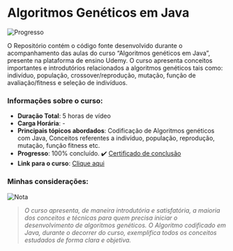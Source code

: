 # Algoritmos Genéticos em Java
![Progresso](https://img.shields.io/badge/Progresso-100%25-brightgreen)

O Repositório contém o código fonte desenvolvido durante o acompanhamento das aulas do curso “Algoritmos genéticos em Java”, presente na plataforma de ensino Udemy.
O curso apresenta conceitos importantes e introdutórios relacionados a algoritmos genéticos tais como: indivíduo, população, crossover/reprodução, mutação, função de avaliação/fitness e seleção de indivíduos.

### Informações sobre o curso:
* **Duração Total**: 5 horas de vídeo  
* **Carga Horária**: -  
* **Principais tópicos abordados**: Codificação de Algoritmos genéticos com Java, Conceitos referentes a indivíduo, população, reprodução, mutação, função fitness etc.  
* **Progresso**: 100% concluído. :heavy_check_mark: [Certificado de conclusão](https://www.udemy.com/certificate/UC-7d441610-5e22-42e7-9f73-25dc6e43c78a/)  
* **Link para o curso**: [Clique aqui](https://www.udemy.com/course/algoritmos-geneticos-em-java/)

### Minhas considerações:  
![Nota](https://img.shields.io/badge/Nota-4%2F5-brightgreen)
>  *O curso apresenta, de maneira introdutória e satisfatória, a maioria dos conceitos e técnicas para quem precisa iniciar o desenvolvimento de algoritmos genéticos.
O Algoritmo codificado em Java, durante o decorrer do curso, exemplifica todos os conceitos estudados de forma clara e objetiva.*  
